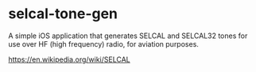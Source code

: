 # selcal-tone-gen
A simple iOS application that generates SELCAL and SELCAL32 tones for use over HF (high frequency) radio, for aviation purposes.

https://en.wikipedia.org/wiki/SELCAL
